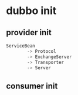 # dubbo init

## provider init

```java
ServiceBean
        -> Protocol
        -> ExchangeServer
        -> Transporter
        -> Server
```

## consumer init

